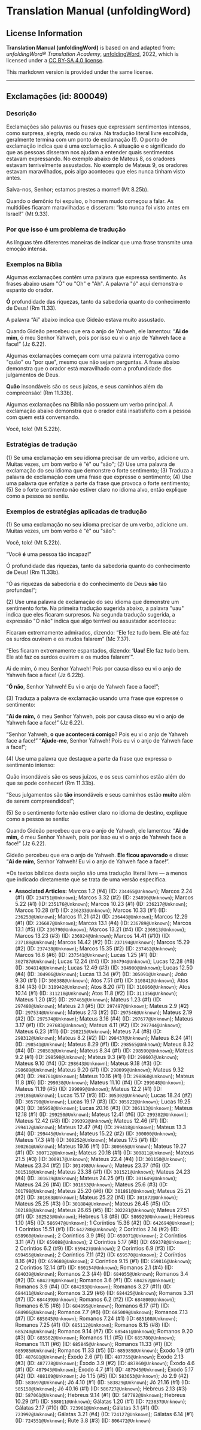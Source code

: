 # Translation Manual (unfoldingWord)

## License Information

**Translation Manual (unfoldingWord)** is based on and adapted from: _unfoldingWord® Translation Academy_, [unfoldingWord](https://unfoldingword.org/utw), 2022, which is licensed under a [CC BY-SA 4.0 license](https://creativecommons.org/licenses/by-sa/4.0/legalcode.en).

This markdown version is provided under the same license.



--------------------------------

## Exclamações (id: 800049)

### Descrição

Exclamações são palavras ou frases que expressam sentimentos intensos, como surpresa, alegria, medo ou raiva. Na tradução literal livre escolhida, geralmente termina com um ponto de exclamação (!). O ponto de exclamação indica que é uma exclamação. A situação e o significado do que as pessoas disseram nos ajudam a entender quais sentimentos estavam expressando. No exemplo abaixo de Mateus 8, os oradores estavam terrivelmente assustados. No exemplo de Mateus 9, os oradores estavam maravilhados, pois algo aconteceu que eles nunca tinham visto antes.

Salva\-nos, Senhor; estamos prestes a morrer! (Mt 8\.25b).

Quando o demônio foi expulso, o homem mudo começou a falar. As multidões ficaram maravilhadas e disseram: “Isto nunca foi visto antes em Israel!” (Mt 9\.33\).

### Por que isso é um problema de tradução

As línguas têm diferentes maneiras de indicar que uma frase transmite uma emoção intensa.

### Exemplos na Bíblia

Algumas exclamações contêm uma palavra que expressa sentimento. As frases abaixo usam "Ó" ou "Oh" e "Ah". A palavra "ó" aqui demonstra o espanto do orador.

**Ó** profundidade das riquezas, tanto da sabedoria quanto do conhecimento de Deus! (Rm 11\.33\).

A palavra “Ai” abaixo indica que Gideão estava muito assustado.

Quando Gideão percebeu que era o anjo de Yahweh, ele lamentou: “**Ai de mim**, ó meu Senhor Yahweh, pois por isso eu vi o anjo de Yahweh face a face!” (Jz 6\.22\).

Algumas exclamações começam com uma palavra interrogativa como "quão" ou "por que", mesmo que não sejam perguntas. A frase abaixo demonstra que o orador está maravilhado com a profundidade dos julgamentos de Deus.

**Quão** insondáveis são os seus juízos, e seus caminhos além da compreensão! (Rm 11\.33b).

Algumas exclamações na Bíblia não possuem um verbo principal. A exclamação abaixo demonstra que o orador está insatisfeito com a pessoa com quem está conversando.

Você, tolo! (Mt 5\.22b).

### Estratégias de tradução

(1\) Se uma exclamação em seu idioma precisar de um verbo, adicione um. Muitas vezes, um bom verbo é "é" ou "são"; (2\) Use uma palavra de exclamação do seu idioma que demonstre o forte sentimento; (3\) Traduza a palavra de exclamação com uma frase que expresse o sentimento; (4\) Use uma palavra que enfatize a parte da frase que provoca o forte sentimento; (5\) Se o forte sentimento não estiver claro no idioma alvo, então explique como a pessoa se sentiu.

### Exemplos de estratégias aplicadas de tradução

(1\) Se uma exclamação no seu idioma precisar de um verbo, adicione um. Muitas vezes, um bom verbo é "é" ou "são":

Você, tolo! (Mt 5\.22b).

“Você **é** uma pessoa tão incapaz!”

Ó profundidade das riquezas, tanto da sabedoria quanto do conhecimento de Deus! (Rm 11\.33b).

“Ó as riquezas da sabedoria e do conhecimento de Deus **são** tão profundas!”;

(2\) Use uma palavra de exclamação do seu idioma que demonstre um sentimento forte. Na primeira tradução sugerida abaixo, a palavra "uau" indica que eles ficaram surpresos. Na segunda tradução sugerida, a expressão "Ó não" indica que algo terrível ou assustador aconteceu:

Ficaram extremamente admirados, dizendo: “Ele fez tudo bem. Ele até faz os surdos ouvirem e os mudos falarem” (Mc 7\.37\).

“Eles ficaram extremamente espantados, dizendo: ‘**Uau**! Ele faz tudo bem. Ele até faz os surdos ouvirem e os mudos falarem’”.

Ai de mim, ó meu Senhor Yahweh! Pois por causa disso eu vi o anjo de Yahweh face a face! (Jz 6\.22b).

“**Ó não**, Senhor Yahweh! Eu vi o anjo de Yahweh face a face!”;

(3\) Traduza a palavra de exclamação usando uma frase que expresse o sentimento:

“**Ai de mim,** ó meu Senhor Yahweh, pois por causa disso eu vi o anjo de Yahweh face a face!” (Jz 6\.22\).

“Senhor Yahweh, **o que acontecerá comigo**? Pois eu vi o anjo de Yahweh face a face!” “**Ajude\-me**, Senhor Yahweh! Pois eu vi o anjo de Yahweh face a face!”;

(4\) Use uma palavra que destaque a parte da frase que expressa o sentimento intenso:

Quão insondáveis são os seus juízos, e os seus caminhos estão além do que se pode conhecer! (Rm 11\.33b).

“Seus julgamentos são **tão** insondáveis e seus caminhos estão **muito** além de serem compreendidos!”;

(5\) Se o sentimento forte não estiver claro no idioma de destino, explique como a pessoa se sentiu:

Quando Gideão percebeu que era o anjo de Yahweh, ele lamentou: “**Ai de mim,** ó meu Senhor Yahweh, pois por isso eu vi o anjo de Yahweh face a face!” (Jz 6\.22\).

Gideão percebeu que era o anjo de Yahweh. **Ele ficou apavorado** e disse: “**Ai de mim**, Senhor Yahweh! Eu vi o anjo de Yahweh face a face!”.

\*Os textos bíblicos desta seção são uma tradução literal livre — a menos que indicado diretamente que se trata de uma versão específica.

* **Associated Articles:** Marcos 1.2 (#4) (ID: `234465@Unknown`); Marcos 2.24 (#1) (ID: `234751@Unknown`); Marcos 3.32 (#2) (ID: `234896@Unknown`); Marcos 5.22 (#1) (ID: `235176@Unknown`); Marcos 10.23 (#1) (ID: `236217@Unknown`); Marcos 10.28 (#1) (ID: `236233@Unknown`); Marcos 10.33 (#1) (ID: `236253@Unknown`); Marcos 11.21 (#2) (ID: `236448@Unknown`); Marcos 12.29 (#1) (ID: `236687@Unknown`); Marcos 13.1 (#4) (ID: `236789@Unknown`); Marcos 13.1 (#5) (ID: `236790@Unknown`); Marcos 13.21 (#4) (ID: `236913@Unknown`); Marcos 13.23 (#3) (ID: `236924@Unknown`); Marcos 14.41 (#10) (ID: `237188@Unknown`); Marcos 14.42 (#2) (ID: `237194@Unknown`); Marcos 15.29 (#2) (ID: `237438@Unknown`); Marcos 15.35 (#2) (ID: `237462@Unknown`); Marcos 16.6 (#6) (ID: `237541@Unknown`); Lucas 1.25 (#1) (ID: `302787@Unknown`); Lucas 12.24 (#4) (ID: `304794@Unknown`); Lucas 12.28 (#8) (ID: `304814@Unknown`); Lucas 12.49 (#3) (ID: `304900@Unknown`); Lucas 12.50 (#4) (ID: `304906@Unknown`); Lucas 13.34 (#7) (ID: `305091@Unknown`); João 9.30 (#1) (ID: `308388@Unknown`); Atos 7.51 (#1) (ID: `310841@Unknown`); Atos 8.14 (#3) (ID: `310942@Unknown`); Atos 8.20 (#1) (ID: `310960@Unknown`); Atos 10.14 (#1) (ID: `311218@Unknown`); Atos 11.8 (#2) (ID: `311356@Unknown`); Mateus 1.20 (#2) (ID: `297465@Unknown`); Mateus 1.23 (#1) (ID: `297480@Unknown`); Mateus 2.1 (#5) (ID: `297497@Unknown`); Mateus 2.9 (#2) (ID: `297534@Unknown`); Mateus 2.13 (#2) (ID: `297546@Unknown`); Mateus 2.19 (#2) (ID: `297574@Unknown`); Mateus 3.16 (#4) (ID: `297677@Unknown`); Mateus 3.17 (#1) (ID: `297683@Unknown`); Mateus 4.11 (#2) (ID: `297744@Unknown`); Mateus 6.23 (#11) (ID: `298215@Unknown`); Mateus 7.4 (#8) (ID: `298312@Unknown`); Mateus 8.2 (#2) (ID: `298437@Unknown`); Mateus 8.24 (#1) (ID: `298541@Unknown`); Mateus 8.29 (#1) (ID: `298565@Unknown`); Mateus 8.32 (#4) (ID: `298583@Unknown`); Mateus 8.34 (#1) (ID: `298590@Unknown`); Mateus 9.2 (#1) (ID: `298598@Unknown`); Mateus 9.3 (#1) (ID: `298607@Unknown`); Mateus 9.10 (#4) (ID: `298643@Unknown`); Mateus 9.18 (#3) (ID: `298689@Unknown`); Mateus 9.20 (#1) (ID: `298699@Unknown`); Mateus 9.32 (#3) (ID: `298761@Unknown`); Mateus 10.16 (#1) (ID: `298860@Unknown`); Mateus 11.8 (#6) (ID: `299038@Unknown`); Mateus 11.10 (#4) (ID: `299048@Unknown`); Mateus 11.19 (#5) (ID: `299099@Unknown`); Mateus 12.2 (#1) (ID: `299186@Unknown`); Lucas 15.17 (#3) (ID: `305302@Unknown`); Lucas 18.24 (#2) (ID: `305790@Unknown`); Lucas 19.17 (#3) (ID: `305922@Unknown`); Lucas 19.25 (#3) (ID: `305958@Unknown`); Lucas 20.16 (#3) (ID: `306113@Unknown`); Mateus 12.18 (#1) (ID: `299250@Unknown`); Mateus 12.41 (#6) (ID: `299382@Unknown`); Mateus 12.42 (#8) (ID: `299392@Unknown`); Mateus 12.46 (#1) (ID: `299412@Unknown`); Mateus 12.47 (#4) (ID: `299418@Unknown`); Mateus 13.3 (#4) (ID: `299445@Unknown`); Mateus 15.22 (#2) (ID: `300000@Unknown`); Mateus 17.3 (#1) (ID: `300252@Unknown`); Mateus 17.5 (#1) (ID: `300261@Unknown`); Mateus 19.16 (#1) (ID: `300665@Unknown`); Mateus 19.27 (#1) (ID: `300712@Unknown`); Mateus 20.18 (#1) (ID: `300811@Unknown`); Mateus 21.5 (#3) (ID: `300917@Unknown`); Mateus 22.4 (#4) (ID: `301150@Unknown`); Mateus 23.34 (#2) (ID: `301498@Unknown`); Mateus 23.37 (#6) (ID: `301516@Unknown`); Mateus 23.38 (#1) (ID: `301521@Unknown`); Mateus 24.23 (#4) (ID: `301639@Unknown`); Mateus 24.25 (#1) (ID: `301649@Unknown`); Mateus 24.26 (#4) (ID: `301653@Unknown`); Mateus 25.6 (#3) (ID: `301798@Unknown`); Mateus 25.20 (#6) (ID: `301861@Unknown`); Mateus 25.21 (#2) (ID: `301863@Unknown`); Mateus 25.22 (#4) (ID: `301872@Unknown`); Mateus 25.25 (#3) (ID: `301884@Unknown`); Mateus 26.45 (#5) (ID: `302180@Unknown`); Mateus 26.65 (#5) (ID: `302281@Unknown`); Mateus 27.51 (#1) (ID: `302523@Unknown`); Hebreus 1.8 (#8) (ID: `586929@Unknown`); Hebreus 1.10 (#5) (ID: `586947@Unknown`); 1 Coríntios 15.36 (#2) (ID: `642694@Unknown`); 1 Coríntios 15.51 (#1) (ID: `642780@Unknown`); 2 Coríntios 2.14 (#2) (ID: `658960@Unknown`); 2 Coríntios 3.9 (#6) (ID: `659071@Unknown`); 2 Coríntios 3.11 (#7) (ID: `659088@Unknown`); 2 Coríntios 5.17 (#8) (ID: `659378@Unknown`); 2 Coríntios 6.2 (#9) (ID: `659427@Unknown`); 2 Coríntios 6.9 (#3) (ID: `659455@Unknown`); 2 Coríntios 7.11 (#2) (ID: `659570@Unknown`); 2 Coríntios 8.16 (#2) (ID: `659680@Unknown`); 2 Coríntios 9.15 (#1) (ID: `659816@Unknown`); 2 Coríntios 12.14 (#1) (ID: `660154@Unknown`); Romanos 2.1 (#4) (ID: `684039@Unknown`); Romanos 2.3 (#4) (ID: `684055@Unknown`); Romanos 3.4 (#2) (ID: `684239@Unknown`); Romanos 3.6 (#1) (ID: `684262@Unknown`); Romanos 3.9 (#4) (ID: `684293@Unknown`); Romanos 3.27 (#11) (ID: `684411@Unknown`); Romanos 3.29 (#6) (ID: `684425@Unknown`); Romanos 3.31 (#7) (ID: `684439@Unknown`); Romanos 6.2 (#2) (ID: `684800@Unknown`); Romanos 6.15 (#6) (ID: `684895@Unknown`); Romanos 6.17 (#1) (ID: `684906@Unknown`); Romanos 7.7 (#6) (ID: `685009@Unknown`); Romanos 7.13 (#7) (ID: `685045@Unknown`); Romanos 7.24 (#1) (ID: `685108@Unknown`); Romanos 7.25 (#1) (ID: `685112@Unknown`); Romanos 8.15 (#8) (ID: `685240@Unknown`); Romanos 9.14 (#7) (ID: `685461@Unknown`); Romanos 9.20 (#3) (ID: `685502@Unknown`); Romanos 11.1 (#5) (ID: `685780@Unknown`); Romanos 11.11 (#6) (ID: `685845@Unknown`); Romanos 11.33 (#1) (ID: `685985@Unknown`); Romanos 11.33 (#5) (ID: `685989@Unknown`); Êxodo 1.9 (#1) (ID: `487681@Unknown`); Êxodo 2.6 (#1) (ID: `487755@Unknown`); Êxodo 2.13 (#3) (ID: `487778@Unknown`); Êxodo 3.9 (#2) (ID: `487860@Unknown`); Êxodo 4.6 (#1) (ID: `487943@Unknown`); Êxodo 4.7 (#1) (ID: `487945@Unknown`); Êxodo 5.17 (#2) (ID: `488109@Unknown`); Jó 1.15 (#5) (ID: `583653@Unknown`); Jó 2.9 (#2) (ID: `583697@Unknown`); Jó 4.10 (#1) (ID: `583829@Unknown`); Jó 21.16 (#1) (ID: `585158@Unknown`); Jó 40.16 (#1) (ID: `586727@Unknown`); Hebreus 2.13 (#3) (ID: `587061@Unknown`); Hebreus 9.14 (#1) (ID: `587782@Unknown`); Hebreus 10.29 (#1) (ID: `588011@Unknown`); Gálatas 1.20 (#1) (ID: `723837@Unknown`); Gálatas 2.17 (#10) (ID: `723961@Unknown`); Gálatas 3.1 (#1) (ID: `723992@Unknown`); Gálatas 3.21 (#4) (ID: `724127@Unknown`); Gálatas 6.14 (#1) (ID: `724551@Unknown`); Rute 3.8 (#3) (ID: `806472@Unknown`)


